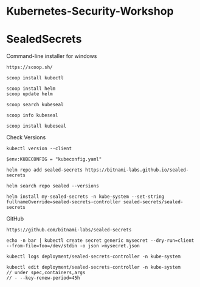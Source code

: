# Kubernetes-Security-Workshop

# SealedSecrets 



Command-line installer for windows 

```
https://scoop.sh/

scoop install kubectl

scoop install helm
scoop update helm

scoop search kubeseal

scoop info kubeseal

scoop install kubeseal
```

Check Versions

```
kubectl version --client 
```

```
$env:KUBECONFIG = "kubeconfig.yaml"

helm repo add sealed-secrets https://bitnami-labs.github.io/sealed-secrets

helm search repo sealed --versions 

helm install my-sealed-secrets -n kube-system --set-string fullnameOverride=sealed-secrets-controller sealed-secrets/sealed-secrets
```

GitHub
```
https://github.com/bitnami-labs/sealed-secrets
```

```
echo -n bar | kubectl create secret generic mysecret --dry-run=client --from-file=foo=/dev/stdin -o json >mysecret.json

kubectl logs deployment/sealed-secrets-controller -n kube-system 

kubectl edit deployment/sealed-secrets-controller -n kube-system
// under spec,containers,args 
// - --key-renew-period=45h

```






